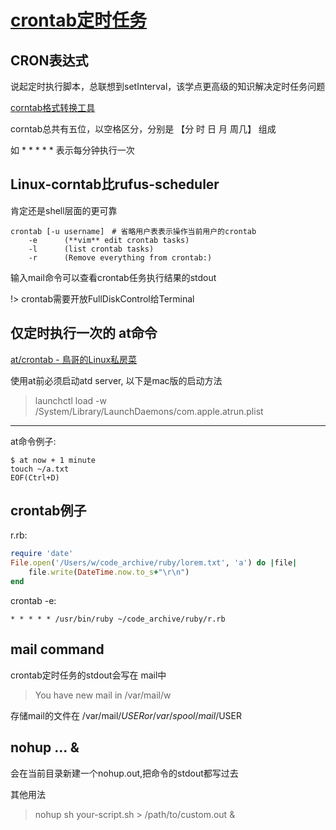 # [crontab定时任务](/2019/11_2/crontab.md)

## CRON表达式

说起定时执行脚本，总联想到setInterval，该学点更高级的知识解决定时任务问题

[corntab格式转换工具](https://crontab.guru/#*/5_*_*_*_*)

corntab总共有五位，以空格区分，分别是 【分 时 日 月 周几】 组成

如 * * * * * 表示每分钟执行一次

## Linux-corntab比rufus-scheduler

肯定还是shell层面的更可靠

```
crontab [-u username]　# 省略用户表表示操作当前用户的crontab
    -e      (**vim** edit crontab tasks)
    -l      (list crontab tasks)
    -r      (Remove everything from crontab:)
```

输入mail命令可以查看crontab任务执行结果的stdout

!> crontab需要开放FullDiskControl给Terminal

## 仅定时执行一次的 at命令

[at/crontab - 鳥哥的Linux私房菜](http://linux.vbird.org/linux_basic/0430cron.php)

使用at前必须启动atd server, 以下是mac版的启动方法

> launchctl load -w /System/Library/LaunchDaemons/com.apple.atrun.plist

---

at命令例子:

```
$ at now + 1 minute
touch ~/a.txt
EOF(Ctrl+D)
```

## crontab例子

r.rb:
```ruby
require 'date'                                                              
File.open('/Users/w/code_archive/ruby/lorem.txt', 'a') do |file|
    file.write(DateTime.now.to_s+"\r\n")
end                      
```

crontab -e:
```
* * * * * /usr/bin/ruby ~/code_archive/ruby/r.rb 
```

## mail command

crontab定时任务的stdout会写在 mail中

> You have new mail in /var/mail/w

存储mail的文件在 /var/mail/$USER or /var/spool/mail/$USER



## nohup ... &

会在当前目录新建一个nohup.out,把命令的stdout都写过去

其他用法

> nohup sh your-script.sh > /path/to/custom.out &
